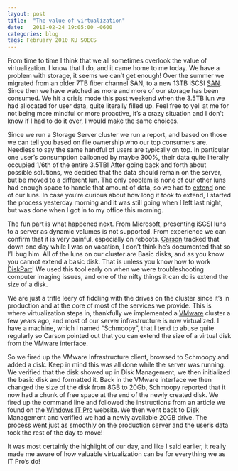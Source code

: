 ```yaml
---
layout: post
title:  "The value of virtualization"
date:   2010-02-24 19:05:00 -0600
categories: blog
tags: February 2010 KU SOECS
---
```

From time to time I think that we all sometimes overlook the value of virtualization. I know that I do, and it came home to me today. We have a problem with storage, it seems we can’t get enough! Over the summer we migrated from an older 7TB fiber channel SAN, to a new 13TB iSCSI [SAN](2009-06-06-dell-md3000i.md). Since then we have watched as more and more of our storage has been consumed. We hit a crisis mode this past weekend when the 3.5TB lun we had allocated for user data, quite literally filled up. Feel free to yell at me for not being more mindful or more proactive, it’s a crazy situation and I don’t know if I had to do it over, I would make the same choices.

Since we run a Storage Server cluster we run a report, and based on those we can tell you based on file ownership who our top consumers are. Needless to say the same handful of users are typically on top. In particular one user’s consumption ballooned by maybe 300%, their data quite literally occupied 1/6th of the entire 3.5TB! After going back and forth about possible solutions, we decided that the data should remain on the server, but be moved to a different lun. The only problem is none of our other luns had enough space to handle that amount of data, so we had to [extend](2010-02-24-extending-a-virtual-disk-on-md3000i.md) one of our luns. In case you’re curious about how long it took to extend, I started the process yesterday morning and it was still going when I left last night, but was done when I got in to my office this morning.

The fun part is what happened next. From Microsoft, presenting iSCSI luns to a server as dynamic volumes is not supported. From experience we can confirm that it is very painful, especially on reboots. [Carson](http://www.carsongee.com/) tracked that down one day while I was on vacation, I don’t think he’s documented that so I’ll bug him. All of the luns on our cluster are Basic disks, and as you know you cannot extend a basic disk. That is unless you know how to work [DiskPart](http://support.microsoft.com/kb/300415)! We used this tool early on when we were troubleshooting computer imaging issues, and one of the nifty things it can do is extend the size of a disk.

We are just a trifle leery of fiddling with the drives on the cluster since it’s in production and at the core of most of the services we provide. This is where virtualization steps in, thankfully we implemented a [VMware](2008-10-07-summer-2008.md) cluster a few years ago, and most of our server infrastructure is now virtualized. I have a machine, which I named “Schmoopy”, that I tend to abuse quite regularly so Carson pointed out that you can extend the size of a virtual disk from the VMware interface.

So we fired up the VMware Infrastructure client, browsed to Schmoopy and added a disk. Keep in mind this was all done while the server was running. We verified that the disk showed up in Disk Management, we then initialized the basic disk and formatted it. Back in the VMware interface we then changed the size of the disk from 8GB to 20Gb, Schmoopy reported that it now had a chunk of free space at the end of the newly created disk. We fired up the command line and followed the instructions from an article we found on the [Windows IT Pro](http://www.windowsitpro.com/article/file-systems/how-can-i-use-diskpart-to-extend-a-volume-.aspx) website. We then went back to Disk Management and verified we had a newly available 20GB drive. The process went just as smoothly on the production server and the user’s data took the rest of the day to move!

It was most certainly the highlight of our day, and like I said earlier, it really made me aware of how valuable virtualization can be for everything we as IT Pro’s do!
